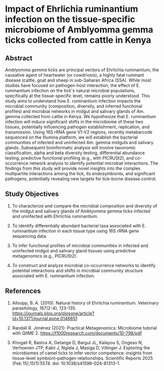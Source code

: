 # Impact of Ehrlichia ruminantium infection on the tissue-specific microbiome of Amblyomma gemma ticks collected from cattle in Kenya

## Abstract

*Amblyomma gemma* ticks are principal vectors of Ehrlichia ruminantium, the causative agent of heartwater (or cowdriosis), a highly fatal ruminant disease (cattle, goat and sheep in sub-Saharan Africa (SSA). While most studies have focused on pathogen-host interaction, the effect of E. ruminantium infection on the tick's natural microbial populations, specifically at the tissue-specific level, remains poorly understood. This study aims to understand how E. ruminantium infection impacts the microbial community (composition, diversity, and inferred functional profiles) and microbial networks in midgut and salivary glands of Am. gemma collected from cattle in Kenya. We hypothesize that E. ruminantium infection will induce significant shifts in the microbiome of these two tissues, potentially influencing pathogen establishment, replication, and transmission. Using 16S rRNA gene V1-V2 regions, recently metabarcode sequenced on the Illumina platform, we will establish the bacterial communities of infected and uninfected Am. gemma midguts and salivary glands. Subsequent bioinformatic analysis will involve taxonomic classification, alpha and beta diversity testing, differential abundance testing, predictive functional profiling (e.g., with PICRUSt2), and co-occurrence network analysis to identify potential microbial interactions. The findings from this study will provide novel insights into the complex multipartite interactions among the tick, its endosymbionts, and significant pathogens, potentially revealing new targets for tick-borne disease control.


## Study Objectives

1. To characterize and compare the microbial composition and diversity of the midgut and salivary glands of Amblyomma gemma ticks infected and uninfected with Ehrlichia ruminantium.

2. To identify differentially abundant bacterial taxa associated with E. ruminantium infection in each tissue type using 16S rRNA gene sequencing data.

3. To infer functional profiles of microbial communities in infected and uninfected midgut and salivary gland tissues using predictive metagenomics (e.g., PICRUSt2).

4. To construct and analyze microbial co-occurrence networks to identify potential interactions and shifts in microbial community structure associated with E. ruminantium infection.

## References

1.	Allsopp, B. A. (2010). Natural history of Ehrlichia ruminantium. Veterinary parasitology, 167(2-4), 123-135. https://journals.plos.org/plosone/article?id=10.1371/journal.pone.0146651
   
2.	Randall R. Jiménez (2021): Practical Metagenomics: Microbiome tutorial with QIIME 2. https://f1000research.com/documents/10-798/pdf
   
3.	Khogali R, Bastos A, Getange D, Bargul JL, Kalayou S, Ongeso N, Verhoeven JTP, Kabii J, Ngiela J, Masiga D, Villinger J. Exploring the microbiomes of camel ticks to infer vector competence: insights from tissue-level symbiont-pathogen relationships. Scientific Reports 2025 (Feb 15);15(1):5574. doi: 10.1038/s41598-024-81313-1.
